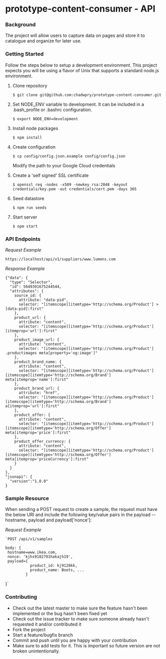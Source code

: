# prototype-content-consumer - API


### Background

The project will allow users to capture data on pages and store it to catalogue and organize for later use.

### Getting Started

Follow the steps below to setup a development environment. This project
expects you will be using a flavor of Unix that supports a standard node.js
environment.

1. Clone repository

    `$ git clone git@github.com:chadwpry/prototype-content-consumer.git`

2. Set NODE_ENV variable to development. It can be included in a .bash_profile or .bashrc configuration.

    `$ export NODE_ENV=development`

3. Install node packages

    `$ npm install`

4. Create configuration

    `$ cp config/config.json.example config/config.json`

    Modify the path to your Google Cloud credentials

5. Create a 'self signed' SSL certificate

    `$ openssl req -nodes -x509 -newkey rsa:2048 -keyout credentials/key.pem -out credentials/cert.pem -days 365`

6. Seed datastore

    `$ npm run seeds`

7. Start server

    `$ npm start`


### API Endpoints

*Request Example*

    https://localhost/api/v1/suppliers/www.lumens.com

*Response Example*

    {"data": {
      "type": "Selector",
      "id": 5649391675244544,
      "attributes": {
        source_id: {
          attribute: "data-pid",
          selector: "[itemscope][itemtype='http://schema.org/Product'] > [data-pid]:first"
        },
        product_url: {
          attribute: "content",
          selector: "[itemscope][itemtype='http://schema.org/Product'] [itemprop='url']:first"
        },
        product_image_url: {
          attribute: "content",
          selector: "[itemscope][itemtype='http://schema.org/Product'] .productimages meta[property='og:image']"
        },
        product_brand_name: {
          attribute: "content",
          selector: "[itemscope][itemtype='http://schema.org/Product'] [itemscope][itemtype='http://schema.org/Brand'] meta[itemprop='name']:first"
        },
        product_brand_url: {
          attribute: "href",
          selector: "[itemscope][itemtype='http://schema.org/Product'] [itemscope][itemtype='http://schema.org/Brand'] a[itemprop='url']:first"
        },
        product_offer: {
          attribute: "content",
          selector: "[itemscope][itemtype='http://schema.org/Product'] [itemscope][itemtype='http://schema.org/Offer'] meta[itemprop='price']:first"
        },
        product_offer_currency: {
          attribute: "content",
          selector: "[itemscope][itemtype='http://schema.org/Product'] [itemscope][itemtype='http://schema.org/Offer'] meta[itemprop='priceCurrency']:first"
        }
      }
    },
    "jsonapi": {
      "version":"1.0.0"
    }

### Sample Resource

When sending a POST request to create a sample, the request must have the below URI and include the following key/value pairs in the payload -- hostname, payload and payload['nonce']:

*Request Example*

    `POST /api/v1/samples

    body: {
     hostname=www.ikea.com,
     nonce: 'kjhs9182791hakajh19',
     payload={
               product_id: kj9128kk,
               product_name: Boots, ...
             }
   }`


### Contributing

* Check out the latest master to make sure the feature hasn't been implemented or the bug hasn't been fixed yet
* Check out the issue tracker to make sure someone already hasn't requested it and/or contributed it
* Fork the project
* Start a feature/bugfix branch
* Commit and push until you are happy with your contribution
* Make sure to add tests for it. This is important so future version are not broken unintentionally.
